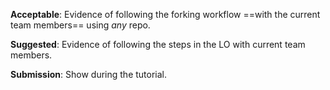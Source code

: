 <panel type="danger" header="`W5.9a` Can explain forking workflow :star:" expanded no-close>
  <include src="../../book/revisionControl/forkingWorkflow/embed-inOtherContext.md" boilerplate />
</panel>

<!-- ==================================================================================================== -->

<panel type="warning" header="`W5.9b` Can follow Forking Workflow :star::star:" expanded no-close>
  <include src="../../book/gitAndGithub/forkingWorkflow/embed-inOtherContext.md" boilerplate />
  <panel header="{{glyphicon_folder_close}} Evidence" expanded>

**Acceptable**: Evidence of following the forking workflow ==with the current team members== using _any_ repo.

**Suggested**: Evidence of following the steps in the LO with current team members.

**Submission**: Show during the tutorial.

  </panel>
</panel>

<!-- ==================================================================================================== -->

<panel type="success" header="`W5.9c` Can explain DRCS vs CRCS :star::star::star::star:" expanded no-close>
  <include src="../../book/revisionControl/drcsVsCrcs/embed-inOtherContext.md" boilerplate />
</panel>

<panel type="success" header="`W5.9d` Can explain feature branch flow :star::star::star::star:" expanded no-close>
  <include src="../../book/revisionControl/featureBranchFlow/embed-inOtherContext.md" boilerplate />
</panel>

<!-- ==================================================================================================== -->

<panel type="success" header="`W5.9e` Can explain centralized flow :star::star::star::star:" expanded no-close>
  <include src="../../book/revisionControl/centralizedFlow/embed-inOtherContext.md" boilerplate />
</panel>
